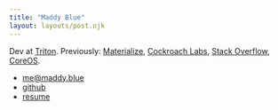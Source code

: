 ```yaml
---
title: "Maddy Blue"
layout: layouts/post.njk
---
```


Dev at [Triton](https://triton.ai/).
Previously:
[Materialize](https://materialize.com/),
[Cockroach Labs](https://www.cockroachlabs.com/),
[Stack Overflow](https://stackoverflow.com/),
[CoreOS](https://coreos.com/).

* [me@maddy.blue](mailto:me@maddy.blue)
* [github](https://github.com/maddyblue/)
* [resume](/public/resume.pdf)
